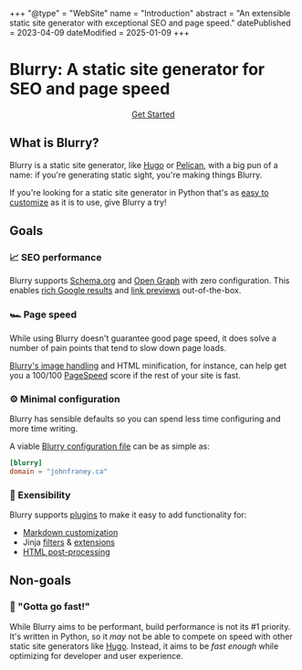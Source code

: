 +++
"@type" = "WebSite"
name = "Introduction"
abstract = "An extensible static site generator with exceptional SEO and page speed."
datePublished = 2023-04-09
dateModified = 2025-01-09
+++

# Blurry: A static site generator for SEO and page speed

<p style="text-align: center;">
    <a href="/getting-started/quick-start/" class="right-arrow" role="button" rel="noreferrer">Get Started</a>
</p>

## What is Blurry?

Blurry is a static site generator, like [Hugo](https://gohugo.io) or [Pelican](https://getpelican.com/), with a big pun of a name: if you're generating static sight, you're making things Blurry.

If you're looking for a static site generator in Python that's as [easy to customize](./plugins/intro.md) as it is to use, give Blurry a try!

## Goals

### 📈 SEO performance

Blurry supports [Schema.org](https://schema.org/) and [Open Graph](https://ogp.me/) with zero configuration.
This enables [rich Google results](https://developers.google.com/search/docs/appearance/structured-data/search-gallery) and [link previews](https://www.opengraph.xyz/) out-of-the-box.

### 🏎️ Page speed

While using Blurry doesn't guarantee good page speed, it does solve a number of pain points that tend to slow down page loads.

[Blurry's image handling](../content/images.md) and HTML minification, for instance, can help get you a 100/100 [PageSpeed](https://pagespeed.web.dev/) score if the rest of your site is fast.

### ⚙ Minimal configuration

Blurry has sensible defaults so you can spend less time configuring and more time writing.

A viable [Blurry configuration file](./configuration/blurry.toml.md) can be as simple as:

```toml
[blurry]
domain = "johnfraney.ca"
```

### 🧩 Exensibility

Blurry supports [plugins](./plugins/intro.md) to make it easy to add functionality for:

- [Markdown customization](./plugins/write-a-markdown-plugin.md)
- Jinja [filters](./plugins/write-a-jinja-filter-plugin.md) & [extensions](./plugins/write-a-jinja-extension-plugin.md)
- [HTML post-processing](./plugins/write-an-html-plugin.md)

</article>

</div>

## Non-goals

### 🚄 "Gotta go fast!"

While Blurry aims to be performant, build performance is not its #1 priority.
It's written in Python, so it _may_ not be able to compete on speed with other static site generators like [Hugo](https://gohugo.io/).
Instead, it aims to be _fast enough_ while optimizing for developer and user experience.
